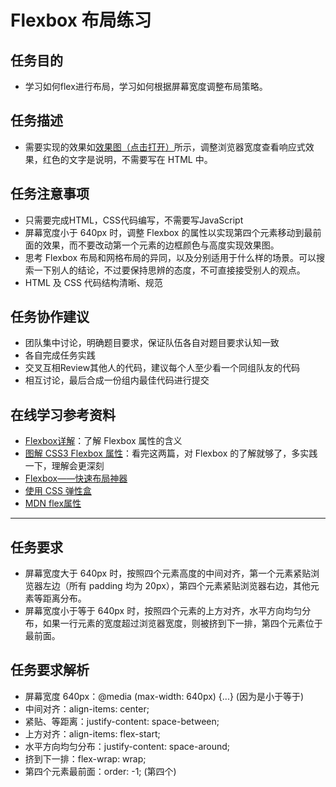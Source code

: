 # Flexbox 布局练习

## 任务目的
* 学习如何flex进行布局，学习如何根据屏幕宽度调整布局策略。

## 任务描述
* 需要实现的效果如[效果图（点击打开）](http://7xrp04.com1.z0.glb.clouddn.com/task_1_10_1.png)所示，调整浏览器宽度查看响应式效果，红色的文字是说明，不需要写在 HTML 中。

## 任务注意事项
* 只需要完成HTML，CSS代码编写，不需要写JavaScript
* 屏幕宽度小于 640px 时，调整 Flexbox 的属性以实现第四个元素移动到最前面的效果，而不要改动第一个元素的边框颜色与高度实现效果图。
* 思考 Flexbox 布局和网格布局的异同，以及分别适用于什么样的场景。可以搜索一下别人的结论，不过要保持思辨的态度，不可直接接受别人的观点。
* HTML 及 CSS 代码结构清晰、规范

## 任务协作建议
* 团队集中讨论，明确题目要求，保证队伍各自对题目要求认知一致
* 各自完成任务实践
* 交叉互相Review其他人的代码，建议每个人至少看一个同组队友的代码
* 相互讨论，最后合成一份组内最佳代码进行提交

## 在线学习参考资料

* [Flexbox详解](https://segmentfault.com/a/1190000002910324)：了解 Flexbox 属性的含义
* [图解 CSS3 Flexbox 属性](https://web.tutorialonfree.com/tu-jie-css3-flexboxshu-xing/)：看完这两篇，对 Flexbox 的了解就够了，多实践一下，理解会更深刻
* [Flexbox——快速布局神器](http://www.w3cplus.com/css3/flexbox-basics.html)
* [使用 CSS 弹性盒](https://developer.mozilla.org/zh-CN/docs/Web/CSS/CSS_Flexible_Box_Layout/Using_CSS_flexible_boxes)
* [MDN flex属性](https://developer.mozilla.org/zh-CN/docs/Web/CSS/flex)

---

## 任务要求
* 屏幕宽度大于 640px 时，按照四个元素高度的中间对齐，第一个元素紧贴浏览器左边（所有 padding 均为 20px），第四个元素紧贴浏览器右边，其他元素等距离分布。
* 屏幕宽度小于等于 640px 时，按照四个元素的上方对齐，水平方向均匀分布，如果一行元素的宽度超过浏览器宽度，则被挤到下一排，第四个元素位于最前面。

## 任务要求解析
* 屏幕宽度 640px：@media (max-width: 640px) {...} (因为是小于等于)
* 中间对齐：align-items: center;
* 紧贴、等距离：justify-content: space-between;
* 上方对齐：align-items: flex-start;
* 水平方向均匀分布：justify-content: space-around;
* 挤到下一排：flex-wrap: wrap;
* 第四个元素最前面：order: -1; (第四个)
